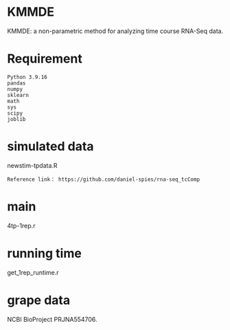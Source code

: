 # KMMDE
KMMDE: a non-parametric method for analyzing time course RNA-Seq data.

# Requirement
```
Python 3.9.16
pandas 
numpy 
sklearn
math
sys
scipy
joblib
```
# simulated data
newstim-tpdata.R
```
Reference link： https://github.com/daniel-spies/rna-seq_tcComp
```
# main
4tp-1rep.r 

# running time
get_1rep_runtime.r

# grape data 
NCBI BioProject PRJNA554706.



